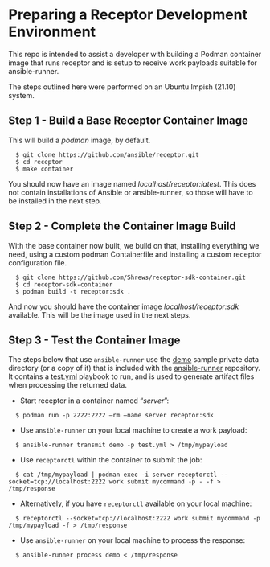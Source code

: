 Preparing a Receptor Development Environment
============================================

This repo is intended to assist a developer with building a Podman container
image that runs receptor and is setup to receive work payloads suitable for
ansible-runner.

The steps outlined here were performed on an Ubuntu Impish (21.10) system.

Step 1 - Build a Base Receptor Container Image
----------------------------------------------

This will build a _podman_ image, by default.

```
  $ git clone https://github.com/ansible/receptor.git
  $ cd receptor
  $ make container
```

You should now have an image named _localhost/receptor:latest_. This does not
contain installations of Ansible or ansible-runner, so those will have to be
installed in the next step.

Step 2 - Complete the Container Image Build
-------------------------------------------

With the base container now built, we build on that, installing everything we
need, using a custom podman Containerfile and installing a custom receptor
configuration file.

```
  $ git clone https://github.com/Shrews/receptor-sdk-container.git
  $ cd receptor-sdk-container
  $ podman build -t receptor:sdk .
```

And now you should have the container image _localhost/receptor:sdk_ available.
This will be the image used in the next steps.

Step 3 - Test the Container Image
---------------------------------

The steps below that use `ansible-runner` use the [demo](https://github.com/ansible/ansible-runner/tree/devel/demo) sample private data directory (or a copy of it) that is included with the [ansible-runner](https://github.com/ansible/ansible-runner) repository. It contains a [test.yml](https://github.com/ansible/ansible-runner/blob/devel/demo/project/test.yml) playbook to run, and is used to generate artifact files when processing the returned data.

* Start receptor in a container named “_server_”:

```
  $ podman run -p 2222:2222 –rm –name server receptor:sdk
```

* Use `ansible-runner` on your local machine to create a work payload:

```
  $ ansible-runner transmit demo -p test.yml > /tmp/mypayload
```

* Use `receptorctl` within the container to submit the job:

```
  $ cat /tmp/mypayload | podman exec -i server receptorctl --socket=tcp://localhost:2222 work submit mycommand -p - -f > /tmp/response
```

* Alternatively, if you have `receptorctl` available on your local machine:

```
  $ receptorctl --socket=tcp://localhost:2222 work submit mycommand -p /tmp/mypayload -f > /tmp/response
```

* Use `ansible-runner` on your local machine to process the response:

```
  $ ansible-runner process demo < /tmp/response
```
